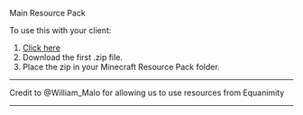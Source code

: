 Main Resource Pack

To use this with your client:

1. [Click here](https://github.com/ThePalaceMC/PalaceResourcePack/releases/latest "Latest")
2. Download the first .zip file.
3. Place the zip in your Minecraft Resource Pack folder.

******************************************************************************************
Credit to @William_Malo for allowing us to use resources from Equanimity
******************************************************************************************
